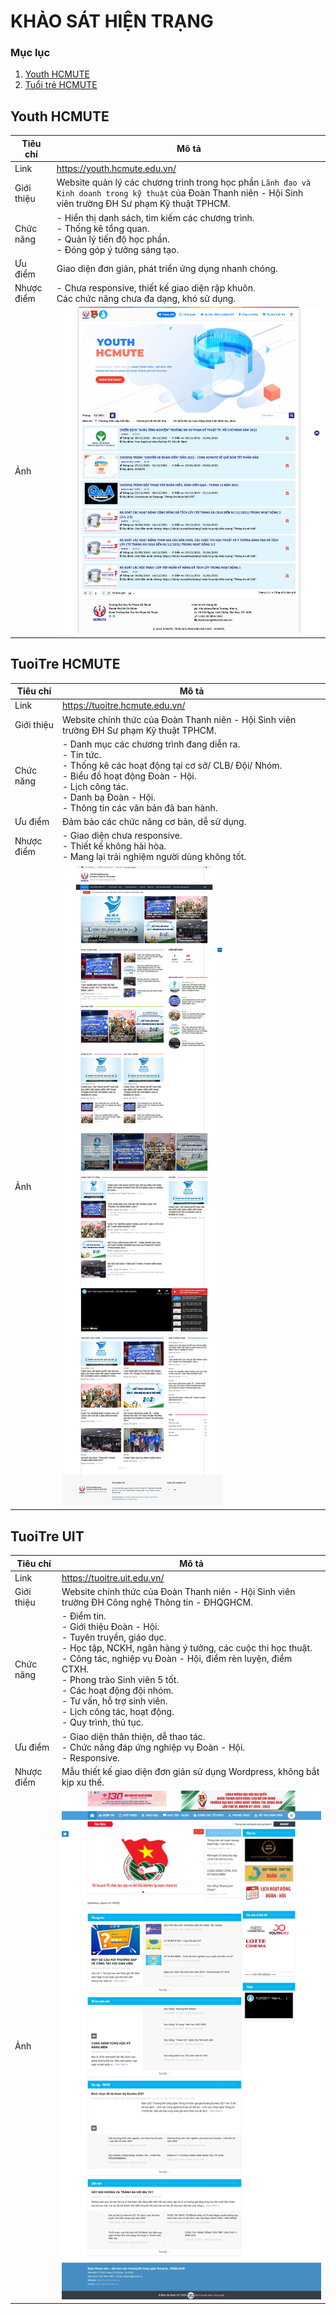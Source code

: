 # KHẢO SÁT HIỆN TRẠNG

### Mục lục

1. [Youth HCMUTE](#youth-hcmute)
2. [Tuổi trẻ HCMUTE](#tuoitre-hcmute)

## Youth HCMUTE

| Tiêu chí | Mô tả |
| --- | --- |
| Link | https://youth.hcmute.edu.vn/ |
| Giới thiệu | Website quản lý các chương trình trong học phần `Lãnh đạo và Kinh doanh trong kỹ thuật` của Đoàn Thanh niên - Hội Sinh viên trường ĐH Sư phạm Kỹ thuật TPHCM. |
| Chức năng | - Hiển thị danh sách, tìm kiếm các chương trình. <br /> - Thống kê tổng quan. <br /> - Quản lý tiến độ học phần. <br /> - Đóng góp ý tưởng sáng tạo. |
| Ưu điểm | Giao diện đơn giản, phát triển ứng dụng nhanh chóng. |
| Nhược điểm | - Chưa responsive, thiết kế giao diện rập khuôn. <br /> Các chức năng chưa đa dạng, khó sử dụng. |
| Ảnh | ![youth.hcmute.edu.vn](./images/youth.hcmute.edu.vn.jpeg)

## TuoiTre HCMUTE

| Tiêu chí | Mô tả |
| --- | --- |
| Link | https://tuoitre.hcmute.edu.vn/ |
| Giới thiệu | Website chính thức của Đoàn Thanh niên - Hội Sinh viên trường ĐH Sư phạm Kỹ thuật TPHCM. |
| Chức năng | - Danh mục các chương trình đang diễn ra. <br /> - Tin tức. <br /> - Thống kê các hoạt động tại cơ sở/ CLB/ Đội/ Nhóm. <br /> - Biểu đồ hoạt động Đoàn - Hội. <br /> - Lịch công tác. <br /> - Danh bạ Đoàn - Hội. <br /> - Thông tin các văn bản đã ban hành. |
| Ưu điểm | Đảm bảo các chức năng cơ bản, dễ sử dụng. |
| Nhược điểm | - Giao diện chưa responsive. <br /> - Thiết kế không hài hòa. <br /> - Mang lại trải nghiệm người dùng không tốt.|
| Ảnh | ![tuoitre.hcmute.edu.vn](./images/tuoitre.hcmute.edu.vn.jpeg) |

## TuoiTre UIT

| Tiêu chí | Mô tả |
| --- | --- |
| Link | https://tuoitre.uit.edu.vn/ |
| Giới thiệu | Website chính thức của Đoàn Thanh niên - Hội Sinh viên trường ĐH Công nghệ Thông tin - ĐHQGHCM. |
| Chức năng | - Điểm tin. <br /> - Giới thiệu Đoàn - Hội. <br /> - Tuyên truyền, giáo dục. <br /> - Học tập, NCKH, ngân hàng ý tưởng, các cuộc thi học thuật. <br /> - Công tác, nghiệp vụ Đoàn - Hội, điểm rèn luyện, điểm CTXH. <br /> - Phong trào Sinh viên 5 tốt. <br /> - Các hoạt động đội nhóm. <br /> - Tư vấn, hỗ trợ sinh viên. <br /> - Lịch công tác, hoạt động. <br /> - Quy trình, thủ tục. |
| Ưu điểm | - Giao diện thân thiện, dễ thao tác. <br /> - Chức năng đáp ứng nghiệp vụ Đoàn - Hội. <br /> - Responsive. |
| Nhược điểm | Mẫu thiết kế giao diện đơn giản sử dụng Wordpress, không bắt kịp xu thế. |
| Ảnh | ![tuoitre.uit.edu.vn](./images/tuoitre.uit.edu.vn.jpeg) |